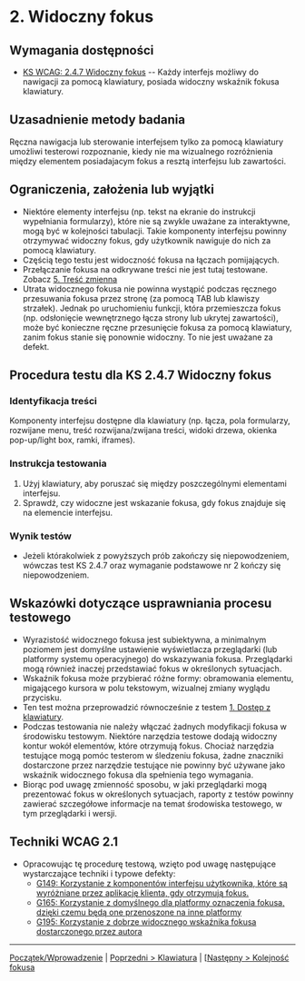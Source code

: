 # 2. Widoczny fokus

## Wymagania dostępności
-   [KS WCAG: 2.4.7 Widoczny fokus](https://wcag.lepszyweb.pl/#focus-visible) -- Każdy interfejs możliwy do nawigacji za pomocą klawiatury, posiada widoczny wskaźnik fokusa klawiatury.

## Uzasadnienie metody badania
Ręczna nawigacja lub sterowanie interfejsem tylko za pomocą klawiatury umożliwi testerowi rozpoznanie, kiedy nie ma wizualnego rozróżnienia między elementem posiadajacym fokus a resztą interfejsu lub zawartości.

## Ograniczenia, założenia lub wyjątki
-   Niektóre elementy interfejsu (np. tekst na ekranie do instrukcji wypełniania formularzy), które nie są zwykle uważane za interaktywne, mogą być w kolejności tabulacji. Takie komponenty interfejsu powinny otrzymywać widoczny fokus, gdy użytkownik nawiguje do nich za pomocą klawiatury.
-   Częścią tego testu jest widoczność fokusa na łączach pomijających.
-   Przełączanie fokusa na odkrywane treści nie jest tutaj testowane. Zobacz [5. Treść zmienna](testy/ICT_05_tresc-zmienna.md)
-   Utrata widocznego fokusa nie powinna wystąpić podczas ręcznego przesuwania fokusa przez stronę (za pomocą TAB lub klawiszy strzałek). Jednak po uruchomieniu funkcji, która przemieszcza fokus (np. odsłonięcie wewnętrznego łącza strony lub ukrytej zawartości), może być konieczne ręczne przesunięcie fokusa za pomocą klawiatury, zanim fokus stanie się ponownie widoczny. To nie jest uważane za defekt.

## Procedura testu dla KS 2.4.7 Widoczny fokus

### Identyfikacja treści

Komponenty interfejsu dostępne dla klawiatury (np. łącza, pola formularzy, rozwijane menu, treść rozwijana/zwijana treści, widoki drzewa, okienka pop-up/light box, ramki, iframes).

### Instrukcja testowania
1.  Użyj klawiatury, aby poruszać się między poszczególnymi elementami interfejsu.
2.  Sprawdź, czy widoczne jest wskazanie fokusa, gdy fokus znajduje się na elemencie interfejsu.

### Wynik testów
-   Jeżeli którakolwiek z powyższych prób zakończy się niepowodzeniem, wówczas test KS 2.4.7 oraz wymaganie podstawowe nr 2 kończy się niepowodzeniem.

##  Wskazówki dotyczące usprawniania procesu testowego

-   Wyrazistość widocznego fokusa jest subiektywna, a minimalnym poziomem jest domyślne ustawienie wyświetlacza przeglądarki (lub platformy systemu operacyjnego) do wskazywania fokusa. Przeglądarki mogą również inaczej przedstawiać fokus w określonych sytuacjach.
-   Wskaźnik fokusa może przybierać różne formy: obramowania elementu, migającego kursora w polu tekstowym, wizualnej zmiany wyglądu przycisku. 
-   Ten test można przeprowadzić równocześnie z testem [1. Dostęp z klawiatury](testy/ICT_01_klawiatura.md).
-   Podczas testowania nie należy włączać żadnych modyfikacji fokusa w środowisku testowym. Niektóre narzędzia testowe dodają widoczny kontur wokół elementów, które otrzymują fokus. Chociaż narzędzia testujące mogą pomóc testerom w śledzeniu fokusa, żadne znaczniki dostarczone przez narzędzie testujące nie powinny być używane jako wskaźnik widocznego fokusa dla spełnienia tego wymagania.
-   Biorąc pod uwagę zmienność sposobu, w jaki przeglądarki mogą prezentować fokus w określonych sytuacjach, raporty z testów powinny zawierać szczegółowe informacje na temat środowiska testowego, w tym przeglądarki i wersji.


## Techniki WCAG 2.1
-   Opracowując tę procedurę testową, wzięto pod uwagę następujące wystarczające techniki i typowe defekty:
    -   [G149: Korzystanie z komponentów interfejsu użytkownika, które są wyróżniane przez aplikację klienta, gdy otrzymują fokus.](http://www.w3.org/TR/WCAG20-TECHS/G149.html)
    -   [G165: Korzystanie z domyślnego dla platformy oznaczenia fokusa, dzięki czemu będą one przenoszone na inne platformy](https://www.w3.org/TR/WCAG20-TECHS/G165.html)
    -   [G195: Korzystanie z dobrze widocznego wskaźnika fokusa dostarczonego przez autora](https://www.w3.org/TR/WCAG20-TECHS/G195.html)

----------------------------------------
[Początek/Wprowadzenie](testy/ICT_00_wprowadzenie.md) | [Poprzedni &gt; Klawiatura](testy/ICT_01_klawiatura.md) | [[Następny &gt; Kolejność fokusa](ICT_03_kolejnosc-fokusa.md)
